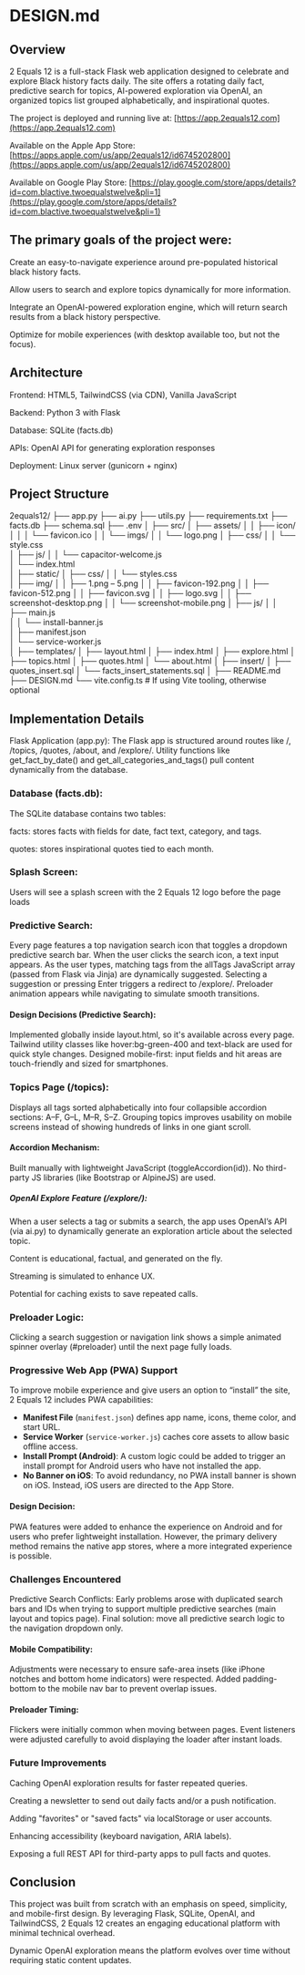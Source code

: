 # DESIGN.md

## Overview
2 Equals 12 is a full-stack Flask web application designed to celebrate and explore Black history facts daily. The site offers a rotating daily fact, predictive search for topics, AI-powered exploration via OpenAI, an organized topics list grouped alphabetically, and inspirational quotes.

The project is deployed and running live at:
[https://app.2equals12.com](https://app.2equals12.com)

Available on the Apple App Store:
[https://apps.apple.com/us/app/2equals12/id6745202800](https://apps.apple.com/us/app/2equals12/id6745202800)

Available on Google Play Store:
[https://play.google.com/store/apps/details?id=com.blactive.twoequalstwelve&pli=1](https://play.google.com/store/apps/details?id=com.blactive.twoequalstwelve&pli=1)

## The primary goals of the project were:
Create an easy-to-navigate experience around pre-populated historical black history facts.

Allow users to search and explore topics dynamically for more information.

Integrate an OpenAI-powered exploration engine, which will return search results from a black history perspective.

Optimize for mobile experiences (with desktop available too, but not the focus).

## Architecture
Frontend: HTML5, TailwindCSS (via CDN), Vanilla JavaScript

Backend: Python 3 with Flask

Database: SQLite (facts.db)

APIs: OpenAI API for generating exploration responses

Deployment: Linux server (gunicorn + nginx)

## Project Structure
2equals12/
├── app.py
├── ai.py
├── utils.py
├── requirements.txt
├── facts.db
├── schema.sql
├── .env
│
├── src/
│   ├── assets/
│   │   ├── icon/
│   │   │   └── favicon.ico
│   │   └── imgs/
│   │       └── logo.png
│   ├── css/
│   │   └── style.css              
│   ├── js/
│   │   └── capacitor-welcome.js   
│   └── index.html                 
│
├── static/
│   ├── css/
│   │   └── styles.css             
│   ├── img/
│   │   ├── 1.png – 5.png
│   │   ├── favicon-192.png
│   │   ├── favicon-512.png
│   │   ├── favicon.svg
│   │   ├── logo.svg
│   │   ├── screenshot-desktop.png
│   │   └── screenshot-mobile.png
│   ├── js/
│   │   ├── main.js                
│   │   └── install-banner.js      
│   ├── manifest.json              
│   └── service-worker.js          
│
├── templates/
│   ├── layout.html
│   ├── index.html
│   ├── explore.html
│   ├── topics.html
│   ├── quotes.html
│   └── about.html
│
├── insert/
│   ├── quotes_insert.sql
│   └── facts_insert_statements.sql
│
├── README.md
├── DESIGN.md
└── vite.config.ts                 # If using Vite tooling, otherwise optional

## Implementation Details
Flask Application (app.py):
The Flask app is structured around routes like /, /topics, /quotes, /about, and /explore/<tag>. Utility functions like get_fact_by_date() and get_all_categories_and_tags() pull content dynamically from the database.

### Database (facts.db):
The SQLite database contains two tables:

facts: stores facts with fields for date, fact text, category, and tags.

quotes: stores inspirational quotes tied to each month.

### Splash Screen:
Users will see a splash screen with the 2 Equals 12 logo before the page loads

### Predictive Search:
Every page features a top navigation search icon that toggles a dropdown predictive search bar.
When the user clicks the search icon, a text input appears.
As the user types, matching tags from the allTags JavaScript array (passed from Flask via Jinja) are dynamically suggested.
Selecting a suggestion or pressing Enter triggers a redirect to /explore/<topic>.
Preloader animation appears while navigating to simulate smooth transitions.

#### Design Decisions (Predictive Search):

Implemented globally inside layout.html, so it's available across every page.
Tailwind utility classes like hover:bg-green-400 and text-black are used for quick style changes.
Designed mobile-first: input fields and hit areas are touch-friendly and sized for smartphones.

### Topics Page (/topics):
Displays all tags sorted alphabetically into four collapsible accordion sections: A–F, G–L, M–R, S–Z.
Grouping topics improves usability on mobile screens instead of showing hundreds of links in one giant scroll.

#### Accordion Mechanism:

Built manually with lightweight JavaScript (toggleAccordion(id)).
No third-party JS libraries (like Bootstrap or AlpineJS) are used.

##### OpenAI Explore Feature (/explore/<tag>):
When a user selects a tag or submits a search, the app uses OpenAI’s API (via ai.py) to dynamically generate an exploration article about the selected topic.

Content is educational, factual, and generated on the fly.

Streaming is simulated to enhance UX.

Potential for caching exists to save repeated calls.

### Preloader Logic:
Clicking a search suggestion or navigation link shows a simple animated spinner overlay (#preloader) until the next page fully loads.

### Progressive Web App (PWA) Support

To improve mobile experience and give users an option to “install” the site, 2 Equals 12 includes PWA capabilities:

- **Manifest File** (`manifest.json`) defines app name, icons, theme color, and start URL.
- **Service Worker** (`service-worker.js`) caches core assets to allow basic offline access.
- **Install Prompt (Android)**: A custom logic could be added to trigger an install prompt for Android users who have not installed the app.
- **No Banner on iOS**: To avoid redundancy, no PWA install banner is shown on iOS. Instead, iOS users are directed to the App Store.

#### Design Decision:
PWA features were added to enhance the experience on Android and for users who prefer lightweight installation. However, the primary delivery method remains the native app stores, where a more integrated experience is possible.


### Challenges Encountered
Predictive Search Conflicts:
Early problems arose with duplicated search bars and IDs when trying to support multiple predictive searches (main layout and topics page). Final solution: move all predictive search logic to the navigation dropdown only.

#### Mobile Compatibility:
Adjustments were necessary to ensure safe-area insets (like iPhone notches and bottom home indicators) were respected.
Added padding-bottom to the mobile nav bar to prevent overlap issues.

#### Preloader Timing:
Flickers were initially common when moving between pages. Event listeners were adjusted carefully to avoid displaying the loader after instant loads.

### Future Improvements
Caching OpenAI exploration results for faster repeated queries.

Creating a newsletter to send out daily facts and/or a push notification.

Adding "favorites" or "saved facts" via localStorage or user accounts.

Enhancing accessibility (keyboard navigation, ARIA labels).

Exposing a full REST API for third-party apps to pull facts and quotes.

## Conclusion
This project was built from scratch with an emphasis on speed, simplicity, and mobile-first design.
By leveraging Flask, SQLite, OpenAI, and TailwindCSS, 2 Equals 12 creates an engaging educational platform with minimal technical overhead.

Dynamic OpenAI exploration means the platform evolves over time without requiring static content updates.


